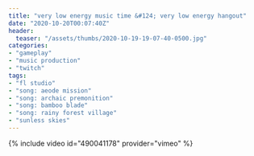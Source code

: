 ```yaml
---
title: "very low energy music time &#124; very low energy hangout"
date: "2020-10-20T00:07:40Z"
header:
  teaser: "/assets/thumbs/2020-10-19-19-07-40-0500.jpg"
categories:
- "gameplay"
- "music production"
- "twitch"
tags:
- "fl studio"
- "song: aeode mission"
- "song: archaic premonition"
- "song: bamboo blade"
- "song: rainy forest village"
- "sunless skies"
---
```

{% include video id="490041178" provider="vimeo" %}
